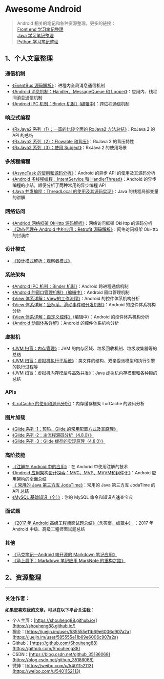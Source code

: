 # Awesome Android

> Android 相关的笔记和各种资源整理。更多的链接：  
> [Front end 学习笔记整理](https://github.com/Shouheng88/Front-end-notes)  
> [Java 学习笔记整理](https://github.com/Shouheng88/Awesome-Java)  
> [Python 学习笔记整理](https://github.com/Shouheng88/Python-notes)

## 1、个人文章整理

### 通信机制

- [《EventBus 源码解析》](消息机制/EventBus的源码分析.md)：进程内全局消息通信机制
- [《Android 消息机制：Handler、MessageQueue 和 Looper》](消息机制/线程通信：Handler、MessageQueue和Looper.md.md)：应用内、线程间消息通信机制
- [《Android IPC 机制：Binder 机制》(编辑中)](消息机制/跨进程通信：Binder机制.md)：跨进程通信机制

### 响应式编程

- [《RxJava2 系列（1）：一篇的比较全面的 RxJava2 方法总结》](响应式编程/RxJava2系列·_一篇的比较全面的RxJava2方法总结.md)：RxJava 2 的 API 的总结
- [《RxJava2 系列（2）：Flowable 和背压》](响应式编程/Flowable和背压.md)：RxJava 2 的背压特性
- [《RxJava2 系列（3）：使用 Subject》](响应式编程/用RxJava打造EventBus.md)：RxJava 2 的使用场景

### 多线程编程

- [《AsyncTask 的使用和源码分析》](异步编程/AsyncTask源码分析.md)：Android 的异步 API 的使用及其源码分析
- [《Android 多线程编程：IntentService 和 HandlerThread》](异步编程/Android多线程编程：IntentService和HandlerThread.md)：Android 的异步编程的小结，顺便分析了两种常用的异步编程 API
- [《Java 并发编程：ThreadLocal 的使用及其源码实现》](https://blog.csdn.net/github_35186068/article/details/83858944)：Java 的线程局部变量的讲解

### 网络访问

- [《Andriod 网络框架 OkHttp 源码解析》](网络访问/OKHttp源码阅读.md)：网络访问框架 OkHttp 的源码分析
- [《动态代理在 Android 中的应用：Retrofit 源码解析》](网络访问/Retrofit源码阅读.md)：网络访问框架 OkHttp 的封装库

### 设计模式

- [《设计模式解析：观察者模式》](https://blog.csdn.net/github_35186068/article/details/83754026)

### 系统架构

- [《Android IPC 机制：Binder 机制》](消息机制/跨进程通信：Binder机制.md)：Android 跨进程通信机制
- [《Android 的窗口管理机制》（编辑中）](系统架构/窗口机制/Android的Window管理机制.md)：Android 窗口管理机制
- [《View 体系详解：View的工作流程》](系统架构/控件体系/View体系详解：View的工作流程.md)：Android 的控件体系机构分析
- [《View 体系详解：坐标系、滑动事件和分发机制》](系统架构/控件体系/View体系详解：坐标系、滑动事件和分发机制.md)：Android 的控件体系机构分析
- [《View 体系详解：自定义控件》](系统架构/控件体系/View体系详解：自定义控件.md)（编辑中）：Android 的控件体系机构分析
- [《Android 动画体系详解》](系统架构/控件体系/动画体系详解.md)：Android 的控件体系机构分析

### 虚拟机

- [《JVM 扫盲：内存管理》](https://juejin.im/post/5b475e976fb9a04fa8671a45)：JVM 的内存区域、垃圾回收机制、垃圾收集器等的总结
- [《JVM 扫盲：虚拟机执行子系统》](https://juejin.im/post/5b4a1fb7e51d4519213fd374)：类文件的结构、双亲委派模型和执行引擎的执行过程等
- [《JVM 扫盲：虚拟机内存模型与高效并发》](https://juejin.im/post/5b4f48e75188251b1b448aa0)：Java 虚拟机内存模型和各种锁的总结

### APIs

- [《LruCache 的使用和源码分析》](API简析/LruCache.md)：内存缓存框架 LurCache 的源码分析

### 图片加载

- [《Glide 系列-1：预热、Glide 的常用配置方式及其原理》](图片加载/Glide系列：Glide的配置和使用方式.md)
- [《Glide 系列-2：主流程源码分析（4.8.0）》](图片加载/Glide系列：Glide主流程源码分析.md)
- [《Glide 系列-3：Glide 缓存的实现原理（4.8.0）》](图片加载/Glide系列：Glide的缓存的实现原理.md)

### 高阶技能

- [《注解在 Android 中的应用》](注解和依赖注入/注解在Android中的应用.md)：在 Andorid 中使用注解的技术
- [《Android 应用架构设计探索：MVC、MVP、MVVM和组件化》](结构设计/探索Android架构设计.md)：Android 应用架构的全面总结
- [《
常用的 Java 第三方库 JodaTime》](https://blog.csdn.net/github_35186068/article/details/83754146)：常用的 Java 第三方库 JodaTime 的 API 总结
- [《MySQL 基础知识（全）》](https://juejin.im/post/5a12d62bf265da431d3c4a01)：你的 MySQL 命令和知识点速查宝典

### 面试题

- [《2017 年 Android 高级工程师面试题总结》（含答案，编辑中）](笔试面试/Android高级软件工程师2017.md)
：2017 年 Android 中级、高级工程师面试题总结

### 其他

- [《马克笔记—Android 端开源的 Markdown 笔记应用》](其他/MarkNote版本1的.md)
- [《承上启下：Markdown 笔记应用 MarkNote 的重构之路》](其他/MarkNote版本2.md)

## 2、资源整理



------

### 关注作者：

**如果您喜欢我的文章，可以在以下平台关注我：**

- 个人主页：[https://shouheng88.github.io/](https://shouheng88.github.io/)
- 掘金：[https://juejin.im/user/585555e11b69e6006c907a2a](https://juejin.im/user/585555e11b69e6006c907a2a)
- Github：[https://github.com/Shouheng88](https://github.com/Shouheng88)
- CSDN：[https://blog.csdn.net/github_35186068](https://blog.csdn.net/github_35186068)
- 微博：[https://weibo.com/u/5401152113](https://weibo.com/u/5401152113)

